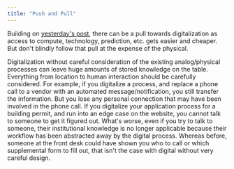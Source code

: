 ```yaml
---
title: "Push and Pull"
---
```



Building on [yesterday's post](/2024/07/two-planes), there can be a pull towards digitalization as access to compute, technology, prediction, etc. gets easier and cheaper. 
But don't blindly follow that pull at the expense of the physical. 

Digitalization without careful consideration of the existing analog/physical processes can leave huge amounts of stored knowledge on the table. 
Everything from location to human interaction should be carefully considered.
For example, if you digitalize a process, and replace a phone call to a vendor with an automated message/notification, you still transfer the information. 
But you lose any personal connection that may have been involved in the phone call.
If you digitalize your application process for a building permit, and run into an edge case on the website, you cannot talk to someone to get it figured out.
What's worse, even if you try to talk to someone, their institutional knowledge is no longer applicable because their workflow has been abstracted away by the digital process. 
Whereas before, someone at the front desk could have shown you who to call or which supplemental form to fill out, that isn't the case with digital without very careful design.
